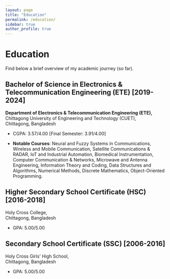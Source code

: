 ```yaml
---
layout: page
title: "Education"
permalink: /education/
sidebar: true
author_profile: true
---
```


# Education

Find below a brief overview of my academic journey (so far).

## Bachelor of Science in Electronics & Telecommunication Engineering (ETE) [2019-2024]  
**Department of Electronics & Telecommunication Engineering (ETE),**  
Chittagong University of Engineering and Technology (CUET),  
Chittagong, Bangladesh  
- CGPA: 3.57/4.00 [Final Semester: 3.91/4.00]

- **Notable Courses**: Neural and Fuzzy Systems in Communications, Wireless and Mobile Communication, Satellite Communications & RADAR, IoT and Industrial Automation, Biomedical Instrumentation, Computer Communication & Networks, Microwave and Antenna Engineering, Information Theory and Coding, Data Structures and Algorithms, Numerical Methods, Discrete Mathematics, Object-Oriented Programming.

## Higher Secondary School Certificate (HSC) [2016-2018]  
Holy Cross College,  
Chittagong, Bangladesh  
- GPA: 5.00/5.00

## Secondary School Certificate (SSC) [2006-2016]  
Holy Cross Girls' High School,  
Chittagong, Bangladesh  
- GPA: 5.00/5.00
